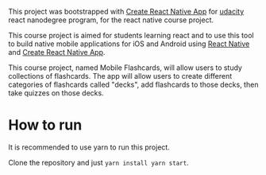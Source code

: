 This project was bootstrapped with [Create React Native App](https://github.com/react-community/create-react-native-app) for [udacity](https://www.udacity.com/) react nanodegree program, for the react native course project.

This course project is aimed for students learning react and to use this tool to build native mobile applications for iOS and Android using [React Native](https://facebook.github.io/react-native/) and [Create React Native App](https://github.com/react-community/create-react-native-app).

This course project, named Mobile Flashcards, will allow users to study collections of flashcards. The app will allow users to create different categories of flashcards called "decks", add flashcards to those decks, then take quizzes on those decks.

# How to run

It is recommended to use yarn to run this project.

Clone the repository and just `yarn install yarn start`.
